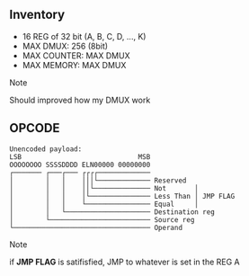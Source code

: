 ## Inventory

- 16 REG of 32 bit (A, B, C, D, ..., K)
- MAX DMUX: 256 (8bit)
- MAX COUNTER: MAX DMUX
- MAX MEMORY: MAX DMUX

> [!NOTE]
> Should improved how my DMUX work

## OPCODE

```
Unencoded payload:
LSB                             MSB
OOOOOOOO SSSSDDDD ELN00000 00000000
┌─────── ┌───┌─── ┌┌┌┌─────────────
│        │   │    │││└───────────── Reserved
│        │   │    ││└────────────── Not       │
│        │   │    │└─────────────── Less Than │ JMP FLAG
│        │   │    └──────────────── Equal     │
│        │   └───────────────────── Destination reg
│        └───────────────────────── Source reg
└────────────────────────────────── Operand
```

> [!NOTE]
> if **JMP FLAG** is satifisfied, JMP to whatever is set in the REG A
